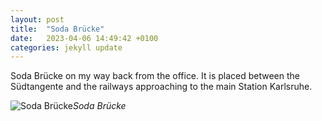 ```yaml
---
layout: post
title:  "Soda Brücke"
date:   2023-04-06 14:49:42 +0100
categories: jekyll update
---
```


Soda Brücke on my way back from the office.  It is placed between the Südtangente and the railways approaching to the main Station Karlsruhe.






![Soda Brücke](https://lh3.googleusercontent.com/FxW7q1Lodiw51Rcg8o13FhsZvJaIap69-C2BfFmSq-SpGyu4N3a3Yfn5i1_o347qhbtaxYu5mCpKE4kMKiwYz2Cbv5SX7Rz2CGM7hHnjzvpfYXGGKc7-xSAa83xKPQQyLI2tugsUCw=w2400)*Soda Brücke*&nbsp;



[jekyll-docs]: https://jekyllrb.com/docs/home
[jekyll-gh]:   https://github.com/jekyll/jekyll
[jekyll-talk]: https://talk.jekyllrb.com/


